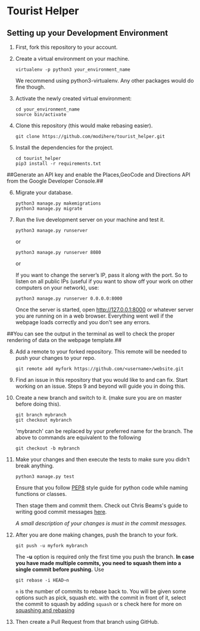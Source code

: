 # Tourist Helper

## Setting up your Development Environment ##
1. First, fork this repository to your account.

2. Create a virtual environment on your machine. 
    ```
    virtualenv -p python3 your_environment_name
    ```
    We recommend using python3-virtualenv. Any other packages would do fine though.

3. Activate the newly created virtual environment:
    ```
    cd your_environment_name
    source bin/activate
    ```

4. Clone this repository (this would make rebasing easier).
    ```
    git clone https://github.com/modihere/tourist_helper.git
    ```
    
5. Install the dependencies for the project.
    ```
    cd tourist_helper
    pip3 install -r requirements.txt
    ```

##Generate an API key and enable the Places,GeoCode and Directions API from the Google Developer Console.##

6. Migrate your database.
    ```
    python3 manage.py makemigrations
    python3 manage.py migrate 
    ``` 

7. Run the live development server on your machine and test it.
    ```
    python3 manage.py runserver
    ```
    
    or 

    ```
    python3 manage.py runserver 8080
    ```
    or

    If you want to change the server’s IP, pass it along with the port. So to listen on all public IPs (useful if you want to show off your work on other computers on your network), use:

    ```
    python3 manage.py runserver 0.0.0.0:8000
    ```

    Once the server is started, open http://127.0.0.1:8000 or whatever server you are running on in a web browser.
    Everything went well if the webpage loads correctly and you don't see any errors.

##You can see the output in the terminal as well to check the proper rendering of data on the webpage template.##
    
8. Add a remote to your forked repository. This remote will be needed to push your changes to your repo.
    ```
    git remote add myfork https://github.com/<username>/website.git
    ```
    
9. Find an issue in this repository that you would like to and can fix.
   Start working on an issue. Steps 9 and beyond will guide you in doing this.
   
10. Create a new branch and switch to it. (make sure you are on master before doing this).
    ```
    git branch mybranch
    git checkout mybranch
    ```
    'mybranch' can be replaced by your preferred name for the branch.
    The above to commands are equivalent to the following
    ```
    git checkout -b mybranch
    ```

11. Make your changes and then execute the tests to make sure you didn't break anything.

    ```
    python3 manage.py test
    ```
    Ensure that you follow [PEP8](https://www.python.org/dev/peps/pep-0008/#descriptive-naming-styles) style guide for python code while naming functions or classes.

    Then stage them and commit them.
    Check out Chris Beams's guide to writing good commit messages [here](https://chris.beams.io/posts/git-commit/).

    *A small description of your changes is must in the commit messages.* 

12. After you are done making changes, push the branch to your fork.
    ```
    git push -u myfork mybranch
    ```
    The **-u** option is required only the first time you push the branch.
	**In case you have made multiple commits, you need to squash them into a single commit before pushing.**
    Use
    ```
    git rebase -i HEAD~n
    ```
    `n` is the number of commits to rebase back to.
    You will be given some options such as pick, squash etc. with the commit in front of it, select the commit to squash by adding `squash` or s
    check here for more on [squashing and rebasing](https://www.devroom.io/2011/07/05/git-squash-your-latests-commits-into-one/)

13. Then create a Pull Request from that branch using GitHub.